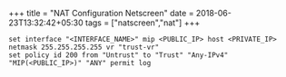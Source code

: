 
+++
title = "NAT Configuration  Netscreen"
date = 2018-06-23T13:32:42+05:30
tags = ["natscreen","nat"]
+++

```
set interface "<INTERFACE_NAME>" mip <PUBLIC_IP> host <PRIVATE_IP> netmask 255.255.255.255 vr "trust-vr"
set policy id 200 from "Untrust" to "Trust" "Any-IPv4" "MIP(<PUBLIC_IP>)" "ANY" permit log
```

